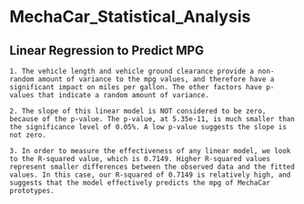# MechaCar_Statistical_Analysis

## Linear Regression to Predict MPG
    1. The vehicle length and vehicle ground clearance provide a non-random amount of variance to the mpg values, and therefore have a significant impact on miles per gallon. The other factors have p-values that indicate a random amount of variance.

    2. The slope of this linear model is NOT considered to be zero, because of the p-value. The p-value, at 5.35e-11, is much smaller than the significance level of 0.05%. A low p-value suggests the slope is not zero.

    3. In order to measure the effectiveness of any linear model, we look to the R-squared value, which is 0.7149. Higher R-squared values represent smaller differences between the observed data and the fitted values. In this case, our R-squared of 0.7149 is relatively high, and suggests that the model effectively predicts the mpg of MechaCar prototypes. 